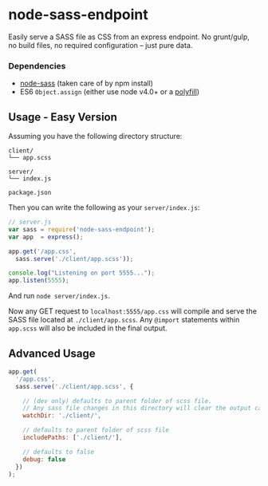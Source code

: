 # node-sass-endpoint

Easily serve a SASS file as CSS from an express endpoint. No grunt/gulp, no build files, no required configuration – just pure data.

### Dependencies

- [node-sass](https://www.npmjs.com/package/node-sass) (taken care of by npm install)
- ES6 `Object.assign` (either use node v4.0+ or a [polyfill](https://www.npmjs.com/package/es6-object-assign))

## Usage - Easy Version

Assuming you have the following directory structure:

```
client/
└── app.scss

server/
└── index.js

package.json
```

Then you can write the following as your `server/index.js`:

```javascript
// server.js
var sass = require('node-sass-endpoint');
var app  = express();

app.get('/app.css',
  sass.serve('./client/app.scss'));

console.log("Listening on port 5555...");
app.listen(5555);
```

And run `node server/index.js`.

Now any GET request to `localhost:5555/app.css` will compile and serve the SASS file located at `./client/app.scss`. Any `@import` statements within `app.scss` will also be included in the final output.

## Advanced Usage

```javascript
app.get(
  '/app.css',
  sass.serve('./client/app.scss', {

    // (dev only) defaults to parent folder of scss file.
    // Any sass file changes in this directory will clear the output cache.
    watchDir: './client/',

    // defaults to parent folder of scss file
    includePaths: ['./client/'],

    // defaults to false
    debug: false
  })
);
```
